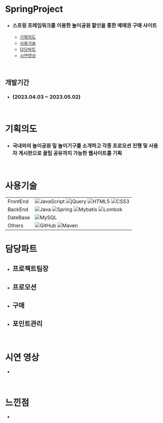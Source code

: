 # SpringProject
- ### 스프링 프레임워크를 이용한 놀이공원 할인을 통한 예매권 구매 사이트
  - [기획의도](#기획의도)
  - [사용기술](#사용기술)
  - [담당파트](#담당파트)
  - [시연영상](#시연영상)

<br/>

## 개발기간 
 
- ### (2023.04.03 ~ 2023.05.02)

<br/>

# 기획의도
- ### 국내외의 놀이공원 밒 놀이기구를 소개하고 각종 프로모션 진행 및 사용자 게시판으로 꿀팁 공유까지 가능한 웹사이트를 기획
<br/>

# 사용기술

| | |
| --- | --- |
| FrontEnd | ![JavaScript](https://img.shields.io/badge/javascript-%23323330.svg?style=for-the-badge&logo=javascript&logoColor=%23F7DF1E) ![jQuery](https://img.shields.io/badge/jquery-%230769AD.svg?style=for-the-badge&logo=jquery&logoColor=white) ![HTML5](https://img.shields.io/badge/html5-%23E34F26.svg?style=for-the-badge&logo=html5&logoColor=white) ![CSS3](https://img.shields.io/badge/css3-%231572B6.svg?style=for-the-badge&logo=css3&logoColor=white) |
| BackEnd | ![Java](https://img.shields.io/badge/java-%23ED8B00.svg?style=for-the-badge&logo=openjdk&logoColor=white) ![Spring](https://img.shields.io/badge/spring-%236DB33F.svg?style=for-the-badge&logo=spring&logoColor=white) ![Mybatis](https://img.shields.io/badge/Mybatis-000000?style=for-the-badge&logo=Mybatis&logoColor=white) ![Lombok](https://img.shields.io/badge/Lombok-000000?style=for-the-badge&logo=flask&logoColor=white)  |
| DateBase | ![MySQL](https://img.shields.io/badge/mysql-%2300f.svg?style=for-the-badge&logo=mysql&logoColor=white)  |
| Others | ![GitHub](https://img.shields.io/badge/github-%23121011.svg?style=for-the-badge&logo=github&logoColor=white) ![Maven](https://img.shields.io/badge/Maven-%23C71A36.svg?style=for-the-badge&logo=apache-maven&logoColor=white) |


# 담당파트

- ##  프로젝트팀장
- ## 프로모션
- ## 구매
- ## 포인트관리
<br/>



# 시연 영상

-

<br />

# 느낀점

-
